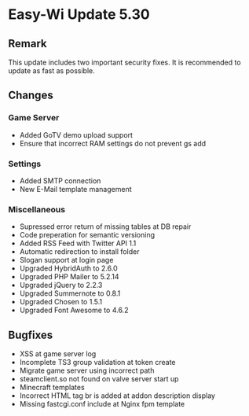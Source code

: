 # Easy-Wi Update 5.30

## Remark

This update includes two important security fixes. It is recommended to update as fast as possible.

## Changes

### Game Server

- Added GoTV demo upload support
- Ensure that incorrect RAM settings do not prevent gs add

### Settings

- Added SMTP connection
- New E-Mail template management

### Miscellaneous

- Supressed error return of missing tables at DB repair
- Code preperation for semantic versioning
- Added RSS Feed with Twitter API 1.1
- Automatic redirection to install folder
- Slogan support at login page
- Upgraded HybridAuth to 2.6.0
- Upgraded PHP Mailer to 5.2.14
- Upgraded jQuery to 2.2.3
- Upgraded Summernote to 0.8.1
- Upgraded Chosen to 1.5.1
- Upgraded Font Awesome to 4.6.2

## Bugfixes

- XSS at game server log
- Incomplete TS3 group validation at token create
- Migrate game server using incorrect path
- steamclient.so not found on valve server start up
- Minecraft templates
- Incorrect HTML tag br is added at addon description display
- Missing fastcgi.conf include at Nginx fpm template